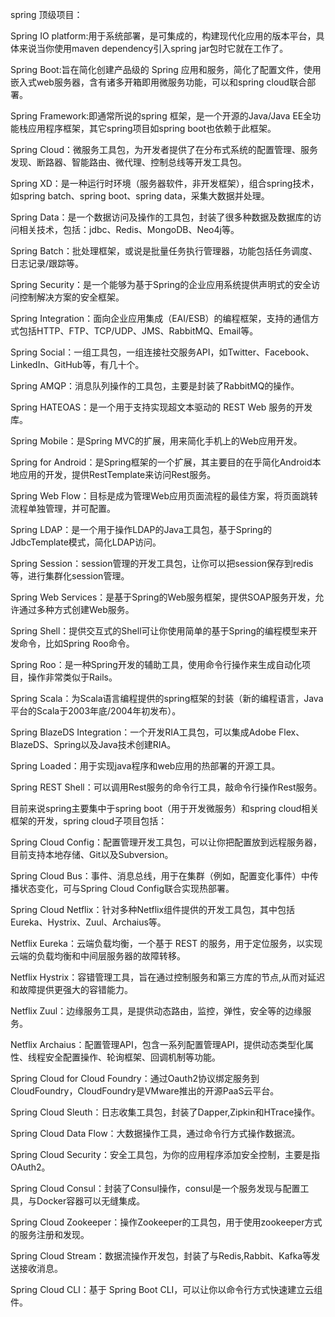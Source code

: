 spring 顶级项目：

Spring IO platform:用于系统部署，是可集成的，构建现代化应用的版本平台，具体来说当你使用maven dependency引入spring jar包时它就在工作了。

Spring Boot:旨在简化创建产品级的 Spring 应用和服务，简化了配置文件，使用嵌入式web服务器，含有诸多开箱即用微服务功能，可以和spring cloud联合部署。

Spring Framework:即通常所说的spring 框架，是一个开源的Java/Java EE全功能栈应用程序框架，其它spring项目如spring boot也依赖于此框架。

Spring Cloud：微服务工具包，为开发者提供了在分布式系统的配置管理、服务发现、断路器、智能路由、微代理、控制总线等开发工具包。

Spring XD：是一种运行时环境（服务器软件，非开发框架），组合spring技术，如spring batch、spring boot、spring data，采集大数据并处理。

Spring Data：是一个数据访问及操作的工具包，封装了很多种数据及数据库的访问相关技术，包括：jdbc、Redis、MongoDB、Neo4j等。

Spring Batch：批处理框架，或说是批量任务执行管理器，功能包括任务调度、日志记录/跟踪等。

Spring Security：是一个能够为基于Spring的企业应用系统提供声明式的安全访问控制解决方案的安全框架。

Spring Integration：面向企业应用集成（EAI/ESB）的编程框架，支持的通信方式包括HTTP、FTP、TCP/UDP、JMS、RabbitMQ、Email等。

Spring Social：一组工具包，一组连接社交服务API，如Twitter、Facebook、LinkedIn、GitHub等，有几十个。

Spring AMQP：消息队列操作的工具包，主要是封装了RabbitMQ的操作。

Spring HATEOAS：是一个用于支持实现超文本驱动的 REST Web 服务的开发库。

Spring Mobile：是Spring MVC的扩展，用来简化手机上的Web应用开发。

Spring for Android：是Spring框架的一个扩展，其主要目的在乎简化Android本地应用的开发，提供RestTemplate来访问Rest服务。

Spring Web Flow：目标是成为管理Web应用页面流程的最佳方案，将页面跳转流程单独管理，并可配置。

Spring LDAP：是一个用于操作LDAP的Java工具包，基于Spring的JdbcTemplate模式，简化LDAP访问。

Spring Session：session管理的开发工具包，让你可以把session保存到redis等，进行集群化session管理。

Spring Web Services：是基于Spring的Web服务框架，提供SOAP服务开发，允许通过多种方式创建Web服务。

Spring Shell：提供交互式的Shell可让你使用简单的基于Spring的编程模型来开发命令，比如Spring Roo命令。

Spring Roo：是一种Spring开发的辅助工具，使用命令行操作来生成自动化项目，操作非常类似于Rails。

Spring Scala：为Scala语言编程提供的spring框架的封装（新的编程语言，Java平台的Scala于2003年底/2004年初发布）。

Spring BlazeDS Integration：一个开发RIA工具包，可以集成Adobe Flex、BlazeDS、Spring以及Java技术创建RIA。

Spring Loaded：用于实现java程序和web应用的热部署的开源工具。

Spring REST Shell：可以调用Rest服务的命令行工具，敲命令行操作Rest服务。

目前来说spring主要集中于spring boot（用于开发微服务）和spring cloud相关框架的开发，spring cloud子项目包括：

Spring Cloud Config：配置管理开发工具包，可以让你把配置放到远程服务器，目前支持本地存储、Git以及Subversion。

Spring Cloud Bus：事件、消息总线，用于在集群（例如，配置变化事件）中传播状态变化，可与Spring Cloud Config联合实现热部署。

Spring Cloud Netflix：针对多种Netflix组件提供的开发工具包，其中包括Eureka、Hystrix、Zuul、Archaius等。

Netflix Eureka：云端负载均衡，一个基于 REST 的服务，用于定位服务，以实现云端的负载均衡和中间层服务器的故障转移。

Netflix Hystrix：容错管理工具，旨在通过控制服务和第三方库的节点,从而对延迟和故障提供更强大的容错能力。

Netflix Zuul：边缘服务工具，是提供动态路由，监控，弹性，安全等的边缘服务。

Netflix Archaius：配置管理API，包含一系列配置管理API，提供动态类型化属性、线程安全配置操作、轮询框架、回调机制等功能。

Spring Cloud for Cloud Foundry：通过Oauth2协议绑定服务到CloudFoundry，CloudFoundry是VMware推出的开源PaaS云平台。

Spring Cloud Sleuth：日志收集工具包，封装了Dapper,Zipkin和HTrace操作。

Spring Cloud Data Flow：大数据操作工具，通过命令行方式操作数据流。

Spring Cloud Security：安全工具包，为你的应用程序添加安全控制，主要是指OAuth2。

Spring Cloud Consul：封装了Consul操作，consul是一个服务发现与配置工具，与Docker容器可以无缝集成。

Spring Cloud Zookeeper：操作Zookeeper的工具包，用于使用zookeeper方式的服务注册和发现。

Spring Cloud Stream：数据流操作开发包，封装了与Redis,Rabbit、Kafka等发送接收消息。

Spring Cloud CLI：基于 Spring Boot CLI，可以让你以命令行方式快速建立云组件。